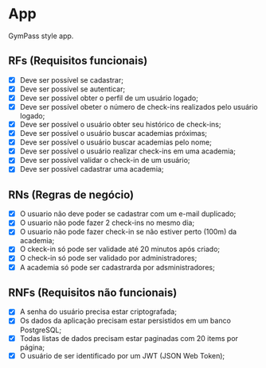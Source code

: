 # App

GymPass style app.

## RFs (Requisitos funcionais)

- [x] Deve ser possível se cadastrar;
- [x] Deve ser possível se autenticar;
- [x] Deve ser possível obter o perfil de um usuário logado;
- [x] Deve ser possível obeter o número de check-ins realizados pelo usuário logado;
- [x] Deve ser possível o usuário obter seu histórico de check-ins;
- [x] Deve ser possível o usuário buscar academias próximas;
- [x] Deve ser possível o usuário buscar academias pelo nome;
- [x] Deve ser possível o usuário realizar check-ins em uma academia;
- [x] Deve ser possível validar o check-in de um usuário;
- [x] Deve ser possível cadastrar uma academia;

## RNs (Regras de negócio)

- [x] O usuario não deve poder se cadastrar com um e-mail duplicado;
- [x] O usuario não pode fazer 2 check-ins no mesmo dia;
- [x] O usuario não pode fazer check-in se não estiver perto (100m) da academia;
- [x] O ckeck-in só pode ser validade até 20 minutos após criado;
- [x] O check-in só pode ser validado por administradores;
- [x] A academia só pode ser cadastrarda por adsministradores;

## RNFs (Requisitos não funcionais)

- [x] A senha do usuário precisa estar criptografada;
- [x] Os dados da aplicação precisam estar persistidos em um banco PostgreSQL;
- [x] Todas listas de dados precisam estar paginadas com 20 items por página;
- [x] O usuário de ser identificado por um JWT (JSON Web Token);